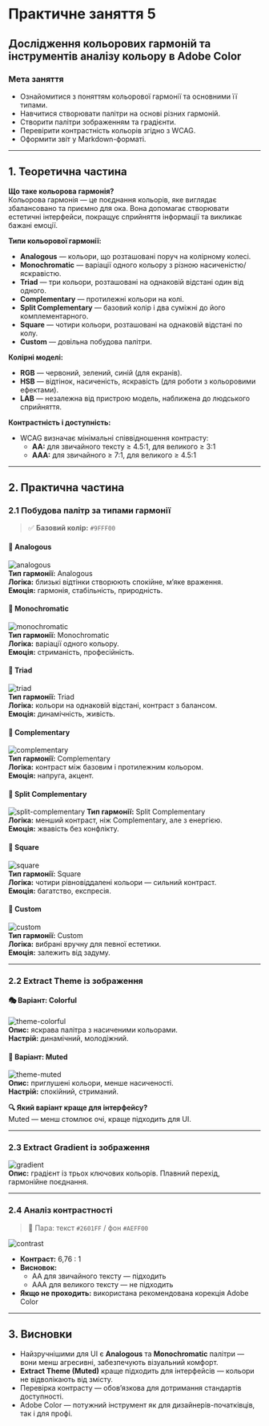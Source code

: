 # Практичне заняття 5  
## Дослідження кольорових гармоній та інструментів аналізу кольору в Adobe Color

### Мета заняття
- Ознайомитися з поняттям кольорової гармонії та основними її типами.
- Навчитися створювати палітри на основі різних гармоній.
- Створити палітри зображенням та градієнти.
- Перевірити контрастність кольорів згідно з WCAG.
- Оформити звіт у Markdown-форматі.

---

## 1. Теоретична частина

**Що таке кольорова гармонія?**  
Кольорова гармонія — це поєднання кольорів, яке виглядає збалансовано та приємно для ока. Вона допомагає створювати естетичні інтерфейси, покращує сприйняття інформації та викликає бажані емоції.

**Типи кольорової гармонії:**
- **Analogous** — кольори, що розташовані поруч на колірному колесі.
- **Monochromatic** — варіації одного кольору з різною насиченістю/яскравістю.
- **Triad** — три кольори, розташовані на однаковій відстані один від одного.
- **Complementary** — протилежні кольори на колі.
- **Split Complementary** — базовий колір і два суміжні до його комплементарного.
- **Square** — чотири кольори, розташовані на однаковій відстані по колу.
- **Custom** — довільна побудова палітри.

**Колірні моделі:**
- **RGB** — червоний, зелений, синій (для екранів).
- **HSB** — відтінок, насиченість, яскравість (для роботи з кольоровими ефектами).
- **LAB** — незалежна від пристрою модель, наближена до людського сприйняття.

**Контрастність і доступність:**
- WCAG визначає мінімальні співвідношення контрасту:
  - **AA:** для звичайного тексту ≥ 4.5:1, для великого ≥ 3:1
  - **AAA:** для звичайного ≥ 7:1, для великого ≥ 4.5:1

---

## 2. Практична частина

### 2.1 Побудова палітр за типами гармонії

> ✅ **Базовий колір:** `#9FFF00`

#### 🎨 Analogous
![analogous](images/Screenshot_1.png)  
**Тип гармонії:** Analogous  
**Логіка:** близькі відтінки створюють спокійне, м’яке враження.  
**Емоція:** гармонія, стабільність, природність.

#### 🎨 Monochromatic
![monochromatic](images/Screenshot_2.png)  
**Тип гармонії:** Monochromatic  
**Логіка:** варіації одного кольору.  
**Емоція:** стриманість, професійність.

#### 🎨 Triad
![triad](images/Screenshot_3.png)  
**Тип гармонії:** Triad  
**Логіка:** кольори на однаковій відстані, контраст з балансом.  
**Емоція:** динамічність, живість.

#### 🎨 Complementary
![complementary](images/Screenshot_4.png)  
**Тип гармонії:** Complementary  
**Логіка:** контраст між базовим і протилежним кольором.  
**Емоція:** напруга, акцент.

#### 🎨 Split Complementary
![split-complementary](images/Screenshot_5.png)
**Тип гармонії:** Split Complementary  
**Логіка:** менший контраст, ніж Complementary, але з енергією.  
**Емоція:** жвавість без конфлікту.

#### 🎨 Square
![square](images/Screenshot_6.png)  
**Тип гармонії:** Square  
**Логіка:** чотири рівновіддалені кольори — сильний контраст.  
**Емоція:** багатство, експресія.

#### 🎨 Custom
![custom](images/Screenshot_7.png)  
**Тип гармонії:** Custom  
**Логіка:** вибрані вручну для певної естетики.  
**Емоція:** залежить від задуму.

---

### 2.2 Extract Theme із зображення

#### 🎭 Варіант: Colorful  
![theme-colorful](images/Screenshot_8.png)  
**Опис:** яскрава палітра з насиченими кольорами.  
**Настрій:** динамічний, молодіжний.

#### 🎨 Варіант: Muted  
![theme-muted](images/Screenshot_9.png)  
**Опис:** приглушені кольори, менше насиченості.  
**Настрій:** спокійний, стриманий.

**🔍 Який варіант краще для інтерфейсу?**  
Muted — менш стомлює очі, краще підходить для UI.

---

### 2.3 Extract Gradient із зображення

![gradient](images/Screenshot_10.png)  
**Опис:** градієнт із трьох ключових кольорів. Плавний перехід, гармонійне поєднання.

---

### 2.4 Аналіз контрастності

> 🎨 Пара: текст `#2601FF` / фон `#AEFF00`

![contrast](images/Screenshot_11.png)  
- **Контраст:** 6,76 : 1  
- **Висновок:**  
  -  AA для звичайного тексту — підходить  
  -  AAA для великого тексту — не підходить  
- **Якщо не проходить:** використана рекомендована корекція Adobe Color

---

## 3. Висновки

- Найзручнішими для UI є **Analogous** та **Monochromatic** палітри — вони менш агресивні, забезпечують візуальний комфорт.
- **Extract Theme (Muted)** краще підходить для інтерфейсів — кольори не відволікають від змісту.
- Перевірка контрасту — обов’язкова для дотримання стандартів доступності.
- Adobe Color — потужний інструмент як для дизайнерів-початківців, так і для профі.

